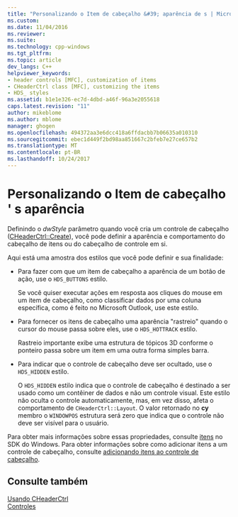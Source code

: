 ```yaml
---
title: "Personalizando o Item de cabeçalho &#39; aparência de s | Microsoft Docs"
ms.custom: 
ms.date: 11/04/2016
ms.reviewer: 
ms.suite: 
ms.technology: cpp-windows
ms.tgt_pltfrm: 
ms.topic: article
dev_langs: C++
helpviewer_keywords:
- header controls [MFC], customization of items
- CHeaderCtrl class [MFC], customizing the items
- HDS_ styles
ms.assetid: b1e1e326-ec7d-4dbd-a46f-96a3e2055618
caps.latest.revision: "11"
author: mikeblome
ms.author: mblome
manager: ghogen
ms.openlocfilehash: 494372aa3e6dcc418a6ffdacbb7b06635a010310
ms.sourcegitcommit: ebec1d449f2bd98aa851667c2bfeb7e27ce657b2
ms.translationtype: MT
ms.contentlocale: pt-BR
ms.lasthandoff: 10/24/2017
---
```

# <a name="customizing-the-header-item39s-appearance"></a>Personalizando o Item de cabeçalho &#39; s aparência
Definindo o *dwStyle* parâmetro quando você cria um controle de cabeçalho ([CHeaderCtrl::Create](../mfc/reference/cheaderctrl-class.md#create)), você pode definir a aparência e comportamento do cabeçalho de itens ou do cabeçalho de controle em si.  
  
 Aqui está uma amostra dos estilos que você pode definir e sua finalidade:  
  
-   Para fazer com que um item de cabeçalho a aparência de um botão de ação, use o `HDS_BUTTONS` estilo.  
  
     Se você quiser executar ações em resposta aos cliques do mouse em um item de cabeçalho, como classificar dados por uma coluna específica, como é feito no Microsoft Outlook, use este estilo.  
  
-   Para fornecer os itens de cabeçalho uma aparência "rastreio" quando o cursor do mouse passa sobre eles, use o `HDS_HOTTRACK` estilo.  
  
     Rastreio importante exibe uma estrutura de tópicos 3D conforme o ponteiro passa sobre um item em uma outra forma simples barra.  
  
-   Para indicar que o controle de cabeçalho deve ser ocultado, use o `HDS_HIDDEN` estilo.  
  
     O `HDS_HIDDEN` estilo indica que o controle de cabeçalho é destinado a ser usado como um contêiner de dados e não um controle visual. Este estilo não oculta o controle automaticamente, mas, em vez disso, afeta o comportamento de `CHeaderCtrl::Layout`. O valor retornado no **cy** membro o `WINDOWPOS` estrutura será zero que indica que o controle não deve ser visível para o usuário.  
  
 Para obter mais informações sobre essas propriedades, consulte [itens](http://msdn.microsoft.com/library/windows/desktop/bb775238) no SDK do Windows. Para obter informações sobre como adicionar itens a um controle de cabeçalho, consulte [adicionando itens ao controle de cabeçalho](../mfc/adding-items-to-the-header-control.md).  
  
## <a name="see-also"></a>Consulte também  
 [Usando CHeaderCtrl](../mfc/using-cheaderctrl.md)   
 [Controles](../mfc/controls-mfc.md)

